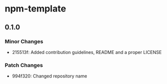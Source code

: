 # npm-template

## 0.1.0

### Minor Changes

- 215513f: Added contribution guidelines, README and a proper LICENSE

### Patch Changes

- 994f320: Changed repository name
